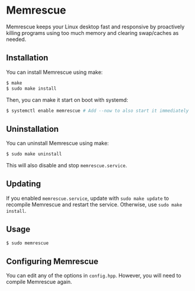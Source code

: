 # Memrescue
Memrescue keeps your Linux desktop fast and responsive by proactively killing programs using too much memory and clearing swap/caches as needed.

## Installation
You can install Memrescue using make:
```sh
$ make
$ sudo make install
```
Then, you can make it start on boot with systemd:
```sh
$ systemctl enable memrescue # Add --now to also start it immediately
```

## Uninstallation
You can uninstall Memrescue using make:
```sh
$ sudo make uninstall
```
This will also disable and stop `memrescue.service`.

## Updating
If you enabled `memrescue.service`, update with `sudo make update` to recompile Memrescue and restart the service. Otherwise, use `sudo make install`.

## Usage
```sh
$ sudo memrescue
```

## Configuring Memrescue
You can edit any of the options in `config.hpp`. However, you will need to compile Memrescue again.
